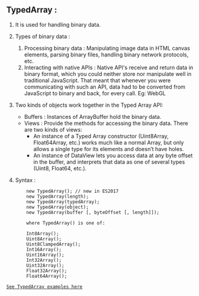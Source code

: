 
## TypedArray :

1. It is used for handling binary data.
2. Types of binary data :
    1. Processing binary data : Manipulating image data in HTML canvas elements, parsing binary files, handling binary network protocols, etc.
    2. Interacting with native APIs : Native API's receive and return data in binary format, which you could neither store nor manipulate well in traditional JavaScript. That meant that whenever you were communicating with such an API, data had to be converted from JavaScript to binary and back, for every call. Eg: WebGL
3. Two kinds of objects work together in the Typed Array API: 
    * Buffers : Instances of ArrayBuffer hold the binary data.
    * Views : Provide the methods for accessing the binary data. There are two kinds of views:
         - An instance of a Typed Array constructor (Uint8Array, Float64Array, etc.) works much like a normal Array, but only allows a single type for its elements and doesn’t have holes.
         - An instance of DataView lets you access data at any byte offset in the buffer, and interprets that data as one of several types (Uint8, Float64, etc.).
4. Syntax :
   
   ```
       new TypedArray(); // new in ES2017
       new TypedArray(length);
       new TypedArray(typedArray);
       new TypedArray(object);
       new TypedArray(buffer [, byteOffset [, length]]);

       where TypedArray() is one of:

       Int8Array();
       Uint8Array();
       Uint8ClampedArray();
       Int16Array();
       Uint16Array();
       Int32Array();
       Uint32Array();
       Float32Array();
       Float64Array();
     ```

[`See TypedArray examples here`](../src/array/typed-array.js)